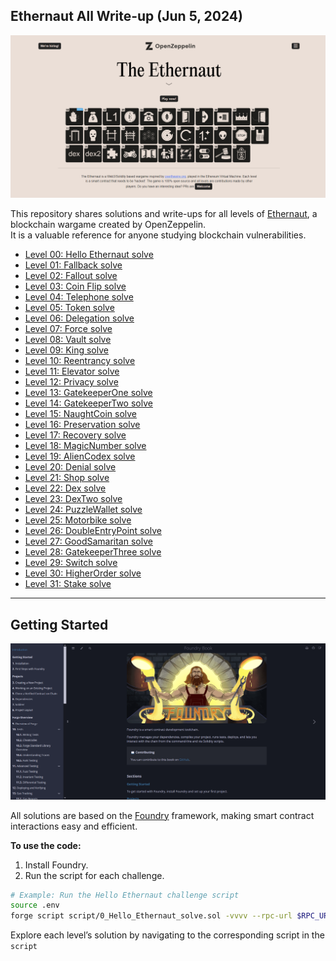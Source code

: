 ## Ethernaut All Write-up (Jun 5, 2024)

![Ethernaut Banner](image-1.png)

This repository shares solutions and write-ups for all levels of [Ethernaut](https://ethernaut.openzeppelin.com/), a blockchain wargame created by OpenZeppelin.  
It is a valuable reference for anyone studying blockchain vulnerabilities.

- [Level 00: Hello Ethernaut solve](./script/0_Hello_Ethernaut_solve.sol)
- [Level 01: Fallback solve](./script/1_Fallback_solve.sol)
- [Level 02: Fallout solve](./script/2_Fallout_solve.sol)
- [Level 03: Coin Flip solve](./script/3_Coin_Flip_solve.sol)
- [Level 04: Telephone solve](./script/4_Telephone_solve.sol)
- [Level 05: Token solve](./script/5_Token_solve.sol)
- [Level 06: Delegation solve](./script/6_Delegation_solve.sol)
- [Level 07: Force solve](./script/7_Force_solve.sol)
- [Level 08: Vault solve](./script/8_Vault_solve.sol)
- [Level 09: King solve](./script/9_King_solve.sol)
- [Level 10: Reentrancy solve](./script/10_Re-entrancy_solve.sol)
- [Level 11: Elevator solve](./script/11_Elevator_solve.sol)
- [Level 12: Privacy solve](./script/12_Privacy_solve.sol)
- [Level 13: GatekeeperOne solve](./script/13_Gatekeeper_One_solve.sol)
- [Level 14: GatekeeperTwo solve](./script/14_Gatekeeper_Two_solve.sol)
- [Level 15: NaughtCoin solve](./script/15_Naught_Coin_solve.sol)
- [Level 16: Preservation solve](./script/16_Preservation_solve.sol)
- [Level 17: Recovery solve](./script/17_Recovery_solve.sol)
- [Level 18: MagicNumber solve](./script/18_MagicNumber_solve.sol)
- [Level 19: AlienCodex solve](./script/19_Alien_Codex_solve.sol)
- [Level 20: Denial solve](./script/20_Denial_solve.sol)
- [Level 21: Shop solve](./script/21_Shop_solve.sol)
- [Level 22: Dex solve](./script/22_DEX_solve.sol)
- [Level 23: DexTwo solve](./script/23_Dex_Two_solve.sol)
- [Level 24: PuzzleWallet solve](./script/24_Puzzle_Wallet_solve.sol)
- [Level 25: Motorbike solve](./script/25_Motorbike_solve.sol)
- [Level 26: DoubleEntryPoint solve](./script/26_DoubleEntruPoint_solve.sol)
- [Level 27: GoodSamaritan solve](./script/27_Good_Smaritan_solve.sol)
- [Level 28: GatekeeperThree solve](./script/28_Gatekeeper_Three_solve.sol)
- [Level 29: Switch solve](./script/29_Switch_solve.sol)
- [Level 30: HigherOrder solve](./script/30_HigherOrder_solve.sol)
- [Level 31: Stake solve](./script/31_Stake_solve.sol)

---

## Getting Started

![Getting Started](image-2.png)

All solutions are based on the [Foundry](https://book.getfoundry.sh/) framework, making smart contract interactions easy and efficient.

**To use the code:**
1. Install Foundry.
2. Run the script for each challenge.

```bash
# Example: Run the Hello Ethernaut challenge script
source .env
forge script script/0_Hello_Ethernaut_solve.sol -vvvv --rpc-url $RPC_URL
```

Explore each level’s solution by navigating to the corresponding script in the `script`